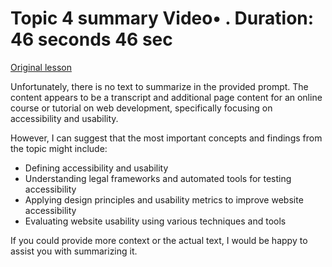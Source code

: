 # Topic 4 summary Video• . Duration: 46 seconds 46 sec

[Original lesson](https://www.coursera.org/learn/uol-web-development/lecture/Vtdj5/topic-4-summary)

Unfortunately, there is no text to summarize in the provided prompt. The content appears to be a transcript and additional page content for an online course or tutorial on web development, specifically focusing on accessibility and usability.

However, I can suggest that the most important concepts and findings from the topic might include:

* Defining accessibility and usability
* Understanding legal frameworks and automated tools for testing accessibility
* Applying design principles and usability metrics to improve website accessibility
* Evaluating website usability using various techniques and tools

If you could provide more context or the actual text, I would be happy to assist you with summarizing it.

